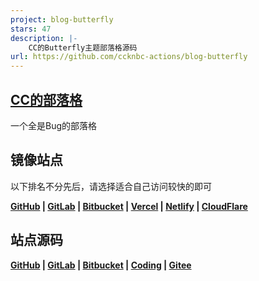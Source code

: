 ```yaml
---
project: blog-butterfly
stars: 47
description: |-
    CC的Butterfly主题部落格源码
url: https://github.com/ccknbc-actions/blog-butterfly
---
```


## [CC的部落格](https://blog.ccknbc.cc)

一个全是Bug的部落格

## 镜像站点

以下排名不分先后，请选择适合自己访问较快的即可

**[GitHub](https://github.blog.ccknbc.cc) | [GitLab](https://gitlab.blog.ccknbc.cc) | [Bitbucket](https://ccknbc.bitbucket.io) | [Vercel](https://vercel.blog.ccknbc.cc) | [Netlify](https://netlify.blog.ccknbc.cc) | [CloudFlare](https://cloudflare.blog.ccknbc.cc)**

## 站点源码

**[GitHub](https://github.com/ccknbc-actions/blog-butterfly) | [GitLab](https://gitlab.com/CCKNBC/ccknbc.gitlab.io) | [Bitbucket](https://bitbucket.org/ccknbc-cc/blog) | [Coding](https://ccknbc.coding.net/public/blog/blog-butterfly/git/files) | [Gitee](https://gitee.com/ccknbc/blog-butterfly)**

